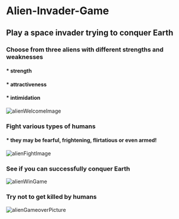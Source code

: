 # Alien-Invader-Game

## Play a space invader trying to conquer Earth

### Choose from three aliens with different strengths and weaknesses
#### * strength
#### * attractiveness
#### * intimidation
![alienWelcomeImage](https://user-images.githubusercontent.com/109118226/180312526-a4bf749b-fc03-45bd-af0d-b52207f3bde1.jpg)

### Fight various types of humans
#### * they may be fearful, frightening, flirtatious or even armed!
![alienFightImage](https://user-images.githubusercontent.com/109118226/180312563-fbbe9f68-4aca-4af0-8d66-a1e27041b272.jpg)

### See if you can successfully conquer Earth
![alienWinGame](https://user-images.githubusercontent.com/109118226/180312591-df0b4ece-a2a5-443e-92f6-25758b8a5b13.jpg)

### Try not to get killed by humans
![alienGameoverPicture](https://user-images.githubusercontent.com/109118226/180312606-c62663e3-8dc0-4c00-a7d0-62e873506464.jpg)

